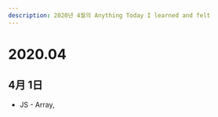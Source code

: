 ```yaml
---
description: 2020년 4월의 Anything Today I learned and felt
---
```


# 2020.04

## 4月 1日

* JS - Array, 




